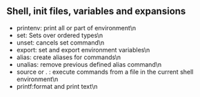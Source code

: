 Shell, init files, variables and expansions
---
+ printenv: print all or part of environment\n 
+ set: Sets over ordered types\n
+ unset: cancels set command\n
+ export: set and export environment variables\n
+ alias: create aliases for commands\n
+ unalias: remove previous defined alias command\n
+ source or . : execute commands from a file in the current shell environment\n
+ printf:format and print text\n
